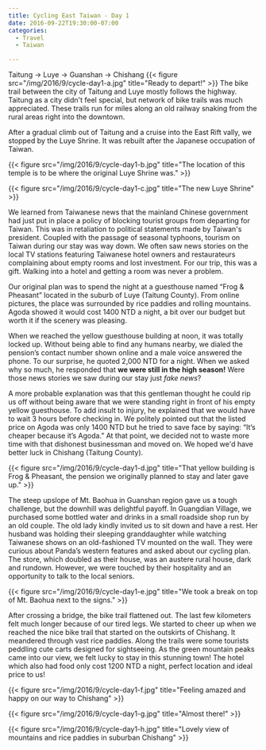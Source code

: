 ```yaml
---
title: Cycling East Taiwan - Day 1
date: 2016-09-22T19:30:00-07:00
categories:
  - Travel
  - Taiwan

---
```


Taitung -> Luye -> Guanshan -> Chishang
{{< figure src="/img/2016/9/cycle-day1-a.jpg" title="Ready to depart!" >}}
The bike trail between the city of Taitung and Luye mostly follows the highway. Taitung as a city didn't feel special, but network of bike trails was much appreciated. These trails run for miles along an old railway snaking from the rural areas right into the downtown.
<!--more-->

After a gradual climb out of Taitung and a cruise into the East Rift vally, we stopped by the Luye Shrine. It was rebuilt after the Japanese occupation of Taiwan.

{{< figure src="/img/2016/9/cycle-day1-b.jpg" title="The location of this temple is to be where the original Luye Shrine was." >}}

{{< figure src="/img/2016/9/cycle-day1-c.jpg" title="The new Luye Shrine" >}}

We learned from Taiwanese news that the mainland Chinese government had just put in place a policy of blocking tourist groups from departing for Taiwan. This was in retaliation to political statements made by Taiwan's president. Coupled with the passage of seasonal typhoons, tourism on Taiwan during our stay was way down. We often saw news stories on the local TV stations featuring Taiwanese hotel owners and restaurateurs complaining about empty rooms and lost investment. For our trip, this was a gift. Walking into a hotel and getting a room was never a problem.

Our original plan was to spend the night at a guesthouse named “Frog & Pheasant” located in the suburb of Luye (Taitung County). From online pictures, the place was surrounded by rice paddies and rolling mountains. Agoda showed it would cost 1400 NTD a night, a bit over our budget but worth it if the scenery was pleasing.

 When we reached the yellow guesthouse building at noon, it was totally locked up. Without being able to find any humans nearby, we dialed the pension’s contact number shown online and a male voice answered the phone. To our surprise, he quoted 2,000 NTD for a night. When we asked why so much, he responded that **we were still in the high season!** Were those news stories we saw during our stay just _fake news_?

 A more probable explanation was that this gentleman thought he could rip us off without being aware that we were standing right in front of his empty yellow guesthouse. To add insult to injury, he explained that we would have to wait 3 hours before checking in. We politely pointed out that the listed price on Agoda was only 1400 NTD but he tried to save face by saying: “It’s cheaper because it’s Agoda.” At that point, we decided not to waste more time with that dishonest businessman and moved on. We hoped we'd have better luck in Chishang (Taitung County).

{{< figure src="/img/2016/9/cycle-day1-d.jpg" title="That yellow building is Frog & Pheasant, the pension we originally planned to stay and later gave up." >}}

The steep upslope of Mt. Baohua in Guanshan region gave us a tough challenge, but the downhill was delightful payoff. In Guangdian Village, we purchased some bottled water and drinks in a small roadside shop run by an old couple. The old lady kindly invited us to sit down and have a rest. Her husband was holding their sleeping granddaughter while watching Taiwanese shows on an old-fashioned TV mounted on the wall. They were curious about Panda’s western features and asked about our cycling plan. The store, which doubled as their house, was an austere rural house, dark and rundown.  However, we were touched by their hospitality and an opportunity to talk to the local seniors.

{{< figure src="/img/2016/9/cycle-day1-e.jpg" title="We took a break on top of Mt. Baohua next to the signs." >}}

After crossing a bridge, the bike trail flattened out. The last few kilometers felt much longer because of our tired legs. We started to cheer up when we reached the nice bike trail that started on the outskirts of Chishang. It meandered through vast rice paddies. Along the trails were some tourists peddling cute carts designed for sightseeing. As the green mountain peaks came into our view, we felt lucky to stay in this stunning town! The hotel which also had food only cost 1200 NTD a night, perfect location and ideal price to us!

{{< figure src="/img/2016/9/cycle-day1-f.jpg" title="Feeling amazed and happy on our way to Chishang" >}}

{{< figure src="/img/2016/9/cycle-day1-g.jpg" title="Almost there!" >}}

{{< figure src="/img/2016/9/cycle-day1-h.jpg" title="Lovely view of mountains and rice paddies in suburban Chishang" >}}

